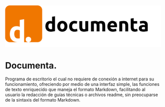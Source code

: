 ![](img/documenta_portada.png)

# Documenta.

Programa de escritorio el cual no requiere de conexión a internet para su funcionamiento, ofreciendo por medio de una interfaz simple, las funciones de texto enriquecido que maneja el formato Markdown, facilitando al usuario la redacción de guías técnicas o archivos readme, sin preocuparse de la sintaxis del formato Markdown.